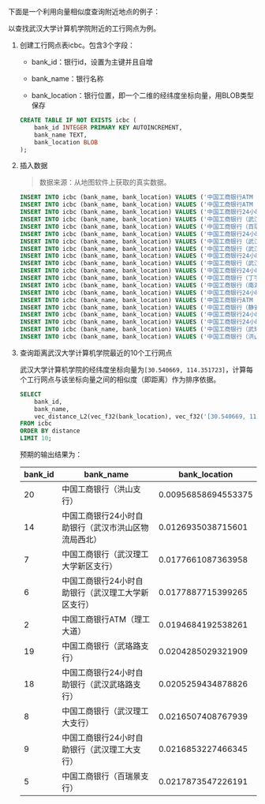 下面是一个利用向量相似度查询附近地点的例子：

以查找武汉大学计算机学院附近的工行网点为例。

1. 创建工行网点表icbc。包含3个字段：

    * bank_id：银行id，设置为主键并且自增

    * bank_name：银行名称

    * bank_location：银行位置，即一个二维的经纬度坐标向量，用BLOB类型保存

    ```sql
    CREATE TABLE IF NOT EXISTS icbc (
        bank_id INTEGER PRIMARY KEY AUTOINCREMENT,
        bank_name TEXT,
        bank_location BLOB
    );
    ```
2. 插入数据

    > 数据来源：从地图软件上获取的真实数据。

    ```sql
    INSERT INTO icbc (bank_name, bank_location) VALUES ('中国工商银行ATM（鉴湖自助银行）', vec_f32('[30.512971,114.345169]'));
    INSERT INTO icbc (bank_name, bank_location) VALUES ('中国工商银行ATM（理工大道）', vec_f32('[30.522062,114.345996]'));
    INSERT INTO icbc (bank_name, bank_location) VALUES ('中国工商银行24小时自助银行（武汉雄楚支行）', vec_f32('[30.508111,114.349066]'));
    INSERT INTO icbc (bank_name, bank_location) VALUES ('中国工商银行（武汉雄楚支行）', vec_f32('[30.508134,114.349161]'));
    INSERT INTO icbc (bank_name, bank_location) VALUES ('中国工商银行（百瑞景支行）', vec_f32('[30.525162,114.336419]'));
    INSERT INTO icbc (bank_name, bank_location) VALUES ('中国工商银行24小时自助银行（武汉理工大学新区支行）', vec_f32('[30.523022,114.349477]'));
    INSERT INTO icbc (bank_name, bank_location) VALUES ('中国工商银行（武汉理工大学新区支行）', vec_f32('[30.523047,114.349463]'));
    INSERT INTO icbc (bank_name, bank_location) VALUES ('中国工商银行（武汉理工大支行）', vec_f32('[30.519033,114.352543]'));
    INSERT INTO icbc (bank_name, bank_location) VALUES ('中国工商银行24小时自助银行（武汉理工大支行）', vec_f32('[30.519005,114.352691]'));
    INSERT INTO icbc (bank_name, bank_location) VALUES ('中国工商银行（武汉珞南支行）', vec_f32('[30.507405,114.354941]'));
    INSERT INTO icbc (bank_name, bank_location) VALUES ('中国工商银行24小时自助银行（武汉桂子山支行）', vec_f32('[30.519219,114.357209]'));
    INSERT INTO icbc (bank_name, bank_location) VALUES ('中国工商银行（丁字桥支行）', vec_f32('[30.528900,114.333166]'));
    INSERT INTO icbc (bank_name, bank_location) VALUES ('中国工商银行（南湖璞园支行）', vec_f32('[30.504530,114.327038]'));
    INSERT INTO icbc (bank_name, bank_location) VALUES ('中国工商银行24小时自助银行（武汉市洪山区物流局西北）', vec_f32('[30.530854,114.343677]'));
    INSERT INTO icbc (bank_name, bank_location) VALUES ('中国工商银行ATM（武汉华师支行）', vec_f32('[30.519375,114.361336]'));
    INSERT INTO icbc (bank_name, bank_location) VALUES ('中国工商银行（静安上城支行）', vec_f32('[30.522966,114.320446]'));
    INSERT INTO icbc (bank_name, bank_location) VALUES ('中国工商银行24小时自助银行（静安上城支行）', vec_f32('[30.523017,114.320436]'));
    INSERT INTO icbc (bank_name, bank_location) VALUES ('中国工商银行24小时自助银行（武汉武珞路支行）', vec_f32('[30.534671,114.332089]'));
    INSERT INTO icbc (bank_name, bank_location) VALUES ('中国工商银行（武珞路支行）', vec_f32('[30.534883,114.332130]'));
    INSERT INTO icbc (bank_name, bank_location) VALUES ('中国工商银行（洪山支行）', vec_f32('[30.532004,114.355779]'));
    ```

3. 查询距离武汉大学计算机学院最近的10个工行网点

    武汉大学计算机学院的经纬度坐标向量为``[30.540669, 114.351723]``，计算每个工行网点与该坐标向量之间的相似度（即距离）作为排序依据。

    ```sql
    SELECT
        bank_id,
        bank_name,
        vec_distance_L2(vec_f32(bank_location), vec_f32('[30.540669, 114.351723]')) AS distance
    FROM icbc
    ORDER BY distance
    LIMIT 10;
    ```

    预期的输出结果为：

    |bank_id|bank_name                                   |bank_location      |
    |-------|--------------------------------------------|-------------------|
    |20     |中国工商银行（洪山支行）                        |0.00956858694553375|
    |14     |中国工商银行24小时自助银行（武汉市洪山区物流局西北）|0.0126935038715601 |
    |7      |中国工商银行（武汉理工大学新区支行）              |0.0177661087363958 |
    |6      |中国工商银行24小时自助银行（武汉理工大学新区支行）  |0.0177887715399265 |
    |2      |中国工商银行ATM（理工大道）                     |0.0194684192538261 |
    |19     |中国工商银行（武珞路支行）                      |0.0204285029321909 |
    |18     |中国工商银行24小时自助银行（武汉武珞路支行）       |0.0205259434878826 |
    |8      |中国工商银行（武汉理工大支行）                   |0.0216507408767939 |
    |9      |中国工商银行24小时自助银行（武汉理工大支行）       |0.0216853227466345 |
    |5      |中国工商银行（百瑞景支行）                      |0.0217873547226191 |